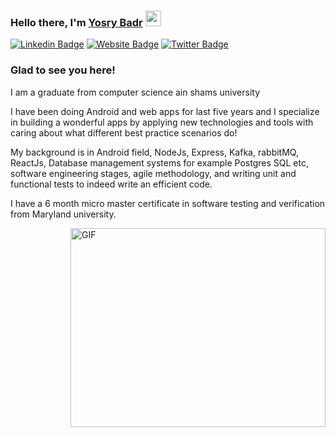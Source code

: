 ### Hello there, I'm <a href="https://g.dev/yosrybadr" target="_blank">Yosry Badr</a> <img src="https://media.giphy.com/media/hvRJCLFzcasrR4ia7z/giphy.gif" width="25px">

[![Linkedin Badge](https://img.shields.io/badge/-LinkedIn-0e76a8?style=flat-square&logo=Linkedin&logoColor=white)](https://www.linkedin.com/in/yosry-badr/)
[![Website Badge](https://img.shields.io/badge/Website-3b5998?style=flat-square&logo=google-chrome&logoColor=white)](https://yosrybadr.my.canva.site/)
[![Twitter Badge](https://img.shields.io/badge/-Twitter-00acee?style=flat-square&logo=Twitter&logoColor=white)](https://twitter.com/yosry_dev)


### Glad to see you here! &nbsp; 

I am a graduate from computer science ain shams university 

I have been doing Android and web apps for last five years and I specialize in building a wonderful apps by
applying new technologies and tools with caring about what different best practice scenarios do! 

My background is in Android field, NodeJs, Express, Kafka, rabbitMQ, ReactJs, Database management systems 
for example Postgres SQL etc, software engineering stages, agile methodology, and writing unit and functional tests
to indeed write an efficient code.

I have a 6 month micro master certificate in software testing and verification from Maryland university.

<img align="right" alt="GIF" src="https://cdn.dribbble.com/users/140227/screenshots/6430073/isometric-computer.gif?raw=true" width="408" height="318" />
<!-- <img align="right" alt="GIF" src="https://github.com/sannimichaelse/sannimichaelse/blob/main/coding.gif?raw=true" width="408" height="318" /> -->
  


